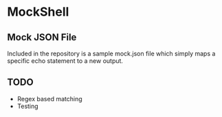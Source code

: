 # MockShell

## Mock JSON File

Included in the repository is a sample mock.json file which simply maps a specific echo statement to
a new output.

## TODO

* Regex based matching
* Testing
